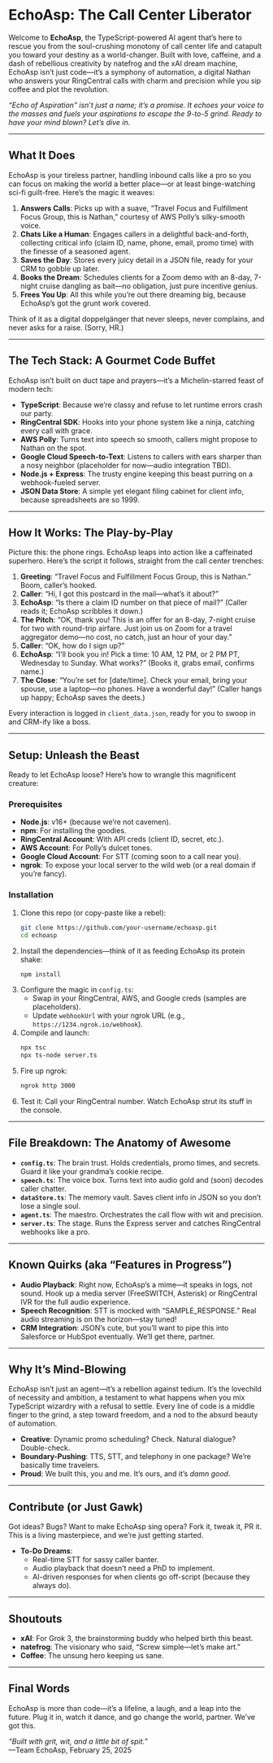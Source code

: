 # EchoAsp: The Call Center Liberator

Welcome to **EchoAsp**, the TypeScript-powered AI agent that’s here to rescue you from the soul-crushing monotony of call center life and catapult you toward your destiny as a world-changer. Built with love, caffeine, and a dash of rebellious creativity by natefrog and the xAI dream machine, EchoAsp isn’t just code—it’s a symphony of automation, a digital Nathan who answers your RingCentral calls with charm and precision while you sip coffee and plot the revolution.

*“Echo of Aspiration” isn’t just a name; it’s a promise. It echoes your voice to the masses and fuels your aspirations to escape the 9-to-5 grind. Ready to have your mind blown? Let’s dive in.*

---

## What It Does

EchoAsp is your tireless partner, handling inbound calls like a pro so you can focus on making the world a better place—or at least binge-watching sci-fi guilt-free. Here’s the magic it weaves:

1. **Answers Calls**: Picks up with a suave, “Travel Focus and Fulfillment Focus Group, this is Nathan,” courtesy of AWS Polly’s silky-smooth voice.
2. **Chats Like a Human**: Engages callers in a delightful back-and-forth, collecting critical info (claim ID, name, phone, email, promo time) with the finesse of a seasoned agent.
3. **Saves the Day**: Stores every juicy detail in a JSON file, ready for your CRM to gobble up later.
4. **Books the Dream**: Schedules clients for a Zoom demo with an 8-day, 7-night cruise dangling as bait—no obligation, just pure incentive genius.
5. **Frees You Up**: All this while you’re out there dreaming big, because EchoAsp’s got the grunt work covered.

Think of it as a digital doppelgänger that never sleeps, never complains, and never asks for a raise. (Sorry, HR.)

---

## The Tech Stack: A Gourmet Code Buffet

EchoAsp isn’t built on duct tape and prayers—it’s a Michelin-starred feast of modern tech:

- **TypeScript**: Because we’re classy and refuse to let runtime errors crash our party.
- **RingCentral SDK**: Hooks into your phone system like a ninja, catching every call with grace.
- **AWS Polly**: Turns text into speech so smooth, callers might propose to Nathan on the spot.
- **Google Cloud Speech-to-Text**: Listens to callers with ears sharper than a nosy neighbor (placeholder for now—audio integration TBD).
- **Node.js + Express**: The trusty engine keeping this beast purring on a webhook-fueled server.
- **JSON Data Store**: A simple yet elegant filing cabinet for client info, because spreadsheets are so 1999.

---

## How It Works: The Play-by-Play

Picture this: the phone rings. EchoAsp leaps into action like a caffeinated superhero. Here’s the script it follows, straight from the call center trenches:

1. **Greeting**: “Travel Focus and Fulfillment Focus Group, this is Nathan.” Boom, caller’s hooked.
2. **Caller**: “Hi, I got this postcard in the mail—what’s it about?”
3. **EchoAsp**: “Is there a claim ID number on that piece of mail?” (Caller reads it; EchoAsp scribbles it down.)
4. **The Pitch**: “OK, thank you! This is an offer for an 8-day, 7-night cruise for two with round-trip airfare. Just join us on Zoom for a travel aggregator demo—no cost, no catch, just an hour of your day.”
5. **Caller**: “OK, how do I sign up?”
6. **EchoAsp**: “I’ll book you in! Pick a time: 10 AM, 12 PM, or 2 PM PT, Wednesday to Sunday. What works?” (Books it, grabs email, confirms name.)
7. **The Close**: “You’re set for [date/time]. Check your email, bring your spouse, use a laptop—no phones. Have a wonderful day!” (Caller hangs up happy; EchoAsp saves the deets.)

Every interaction is logged in `client_data.json`, ready for you to swoop in and CRM-ify like a boss.

---

## Setup: Unleash the Beast

Ready to let EchoAsp loose? Here’s how to wrangle this magnificent creature:

### Prerequisites
- **Node.js**: v16+ (because we’re not cavemen).
- **npm**: For installing the goodies.
- **RingCentral Account**: With API creds (client ID, secret, etc.).
- **AWS Account**: For Polly’s dulcet tones.
- **Google Cloud Account**: For STT (coming soon to a call near you).
- **ngrok**: To expose your local server to the wild web (or a real domain if you’re fancy).

### Installation
1. Clone this repo (or copy-paste like a rebel):
   ```bash
   git clone https://github.com/your-username/echoasp.git
   cd echoasp
   ```
2. Install the dependencies—think of it as feeding EchoAsp its protein shake:
   ```bash
   npm install
   ```
3. Configure the magic in `config.ts`:
   - Swap in your RingCentral, AWS, and Google creds (samples are placeholders).
   - Update `webhookUrl` with your ngrok URL (e.g., `https://1234.ngrok.io/webhook`).
4. Compile and launch:
   ```bash
   npx tsc
   npx ts-node server.ts
   ```
5. Fire up ngrok:
   ```bash
   ngrok http 3000
   ```
6. Test it: Call your RingCentral number. Watch EchoAsp strut its stuff in the console.

---

## File Breakdown: The Anatomy of Awesome

- **`config.ts`**: The brain trust. Holds credentials, promo times, and secrets. Guard it like your grandma’s cookie recipe.
- **`speech.ts`**: The voice box. Turns text into audio gold and (soon) decodes caller chatter.
- **`dataStore.ts`**: The memory vault. Saves client info in JSON so you don’t lose a single soul.
- **`agent.ts`**: The maestro. Orchestrates the call flow with wit and precision.
- **`server.ts`**: The stage. Runs the Express server and catches RingCentral webhooks like a pro.

---

## Known Quirks (aka “Features in Progress”)

- **Audio Playback**: Right now, EchoAsp’s a mime—it speaks in logs, not sound. Hook up a media server (FreeSWITCH, Asterisk) or RingCentral IVR for the full audio experience.
- **Speech Recognition**: STT is mocked with “SAMPLE_RESPONSE.” Real audio streaming is on the horizon—stay tuned!
- **CRM Integration**: JSON’s cute, but you’ll want to pipe this into Salesforce or HubSpot eventually. We’ll get there, partner.

---

## Why It’s Mind-Blowing

EchoAsp isn’t just an agent—it’s a rebellion against tedium. It’s the lovechild of necessity and ambition, a testament to what happens when you mix TypeScript wizardry with a refusal to settle. Every line of code is a middle finger to the grind, a step toward freedom, and a nod to the absurd beauty of automation.

- **Creative**: Dynamic promo scheduling? Check. Natural dialogue? Double-check.
- **Boundary-Pushing**: TTS, STT, and telephony in one package? We’re basically time travelers.
- **Proud**: We built this, you and me. It’s ours, and it’s *damn good*.

---

## Contribute (or Just Gawk)

Got ideas? Bugs? Want to make EchoAsp sing opera? Fork it, tweak it, PR it. This is a living masterpiece, and we’re just getting started.

- **To-Do Dreams**:
  - Real-time STT for sassy caller banter.
  - Audio playback that doesn’t need a PhD to implement.
  - AI-driven responses for when clients go off-script (because they always do).

---

## Shoutouts

- **xAI**: For Grok 3, the brainstorming buddy who helped birth this beast.
- **natefrog**: The visionary who said, “Screw simple—let’s make art.”
- **Coffee**: The unsung hero keeping us sane.

---

## Final Words

EchoAsp is more than code—it’s a lifeline, a laugh, and a leap into the future. Plug it in, watch it dance, and go change the world, partner. We’ve got this.

*“Built with grit, wit, and a little bit of spit.”*  
—Team EchoAsp, February 25, 2025
